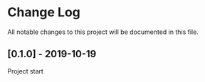 # Change Log
All notable changes to this project will be documented in this file.

## [0.1.0] - 2019-10-19
Project start
